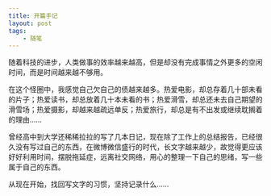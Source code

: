 ```yaml
---
title: 开篇手记
layout: post
tags: 
    - 随笔
---
```




随着科技的进步，人类做事的效率越来越高，但是却没有完成事情之外更多的空闲时间，而是时间越来越不够用。

在这个怪圈中，我感觉自己欠自己的债越来越多。热爱电影，却总存着几十部未看的片子；热爱读书，却总放着几十本未看的书；热爱滑雪，却总还未去自己期望的滑雪场；热爱摄影，却越来越疏远单反；热爱旅行，却总是有不出发或继续耽搁着的理由……

曾经高中到大学还稀稀拉拉的写了几本日记，现在除了工作上的总结报告，已经很久没有写过自己的东西，在微博微信盛行的时代，长文字越来越少，故觉得更应该好好利用时间，摆脱拖延症，远离社交网络，用心的整理一下自己的思绪，写一些属于自己的东西。

从现在开始，找回写文字的习惯，坚持记录什么……
